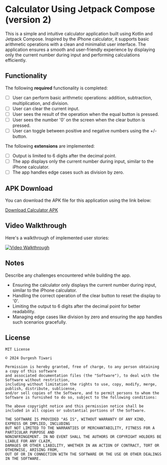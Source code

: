 # Calculator Using Jetpack Compose (version 2)

This is a simple and intuitive calculator application built using Kotlin and Jetpack Compose. Inspired by the iPhone calculator, it supports basic arithmetic operations with a clean and minimalist user interface. The application ensures a smooth and user-friendly experience by displaying only the current number during input and performing calculations efficiently.

## Functionality 

The following **required** functionality is completed:

* [ ] User can perform basic arithmetic operations: addition, subtraction, multiplication, and division.
* [ ] User can clear the current input.
* [ ] User sees the result of the operation when the equal button is pressed.
* [ ] User sees the number '0' on the screen when the clear button is pressed.
* [ ] User can toggle between positive and negative numbers using the +/- button.

The following **extensions** are implemented:

* [ ] Output is limited to 6 digits after the decimal point.
* [ ] The app displays only the current number during input, similar to the iPhone calculator.
* [ ] The app handles edge cases such as division by zero.

## APK Download

You can download the APK file for this application using the link below:

[Download Calculator APK](apk/calculator.apk)


## Video Walkthrough

Here's a walkthrough of implemented user stories:

[![Video Walkthrough](https://img.youtube.com/vi/nJ5L6Wda0S8/0.jpg)](https://www.youtube.com/shorts/nJ5L6Wda0S8)

## Notes

Describe any challenges encountered while building the app.
  - Ensuring the calculator only displays the current number during input, similar to the iPhone calculator.
  - Handling the correct operation of the clear button to reset the display to '0'.
  - Limiting the output to 6 digits after the decimal point for better readability.
  - Managing edge cases like division by zero and ensuring the app handles such scenarios gracefully.

## License

    MIT License

    © 2024 Durgesh Tiwari

    Permission is hereby granted, free of charge, to any person obtaining a copy of this software 
    and associated documentation files (the "Software"), to deal with the Software without restriction, 
    including without limitation the rights to use, copy, modify, merge, publish, distribute, sublicense,
    and/or sell copies of the Software, and to permit persons to whom the 
    Software is furnished to do so, subject to the following conditions:

    The above copyright notice and this permission notice shall be included in all copies or substantial portions of the Software.

    THE SOFTWARE IS PROVIDED "AS IS", WITHOUT WARRANTY OF ANY KIND, EXPRESS OR IMPLIED, INCLUDING 
    BUT NOT LIMITED TO THE WARRANTIES OF MERCHANTABILITY, FITNESS FOR A PARTICULAR PURPOSE AND 
    NONINFRINGEMENT. IN NO EVENT SHALL THE AUTHORS OR COPYRIGHT HOLDERS BE LIABLE FOR ANY CLAIM, 
    DAMAGES OR OTHER LIABILITY, WHETHER IN AN ACTION OF CONTRACT, TORT OR OTHERWISE, ARISING FROM, 
    OUT OF OR IN CONNECTION WITH THE SOFTWARE OR THE USE OR OTHER DEALINGS IN THE SOFTWARE.

